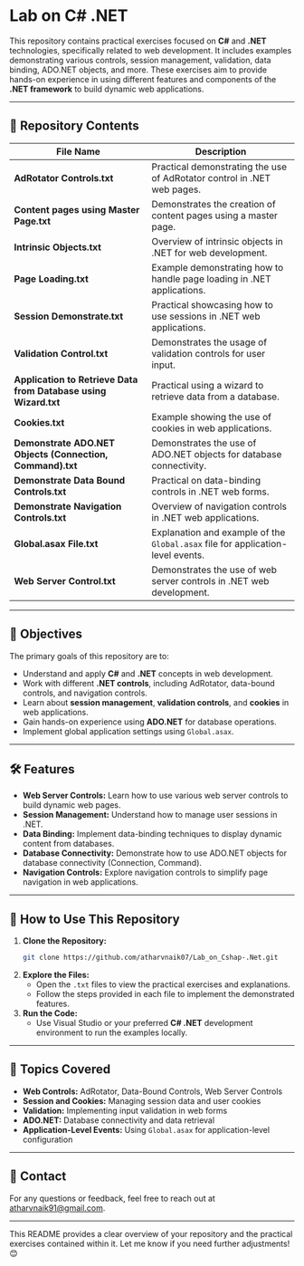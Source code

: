 
# Lab on C# .NET

This repository contains practical exercises focused on **C#** and **.NET** technologies, specifically related to web development. It includes examples demonstrating various controls, session management, validation, data binding, ADO.NET objects, and more. These exercises aim to provide hands-on experience in using different features and components of the **.NET framework** to build dynamic web applications.

---

## 📂 Repository Contents

| File Name                                    | Description                                                              |
|----------------------------------------------|--------------------------------------------------------------------------|
| **AdRotator Controls.txt**                   | Practical demonstrating the use of AdRotator control in .NET web pages.  |
| **Content pages using Master Page.txt**      | Demonstrates the creation of content pages using a master page.          |
| **Intrinsic Objects.txt**                    | Overview of intrinsic objects in .NET for web development.                |
| **Page Loading.txt**                         | Example demonstrating how to handle page loading in .NET applications.   |
| **Session Demonstrate.txt**                  | Practical showcasing how to use sessions in .NET web applications.       |
| **Validation Control.txt**                   | Demonstrates the usage of validation controls for user input.            |
| **Application to Retrieve Data from Database using Wizard.txt** | Practical using a wizard to retrieve data from a database.              |
| **Cookies.txt**                              | Example showing the use of cookies in web applications.                  |
| **Demonstrate ADO.NET Objects (Connection, Command).txt** | Demonstrates the use of ADO.NET objects for database connectivity.      |
| **Demonstrate Data Bound Controls.txt**      | Practical on data-binding controls in .NET web forms.                    |
| **Demonstrate Navigation Controls.txt**      | Overview of navigation controls in .NET web applications.                |
| **Global.asax File.txt**                     | Explanation and example of the `Global.asax` file for application-level events. |
| **Web Server Control.txt**                   | Demonstrates the use of web server controls in .NET web development.     |

---

## 🎯 Objectives

The primary goals of this repository are to:
- Understand and apply **C#** and **.NET** concepts in web development.
- Work with different **.NET controls**, including AdRotator, data-bound controls, and navigation controls.
- Learn about **session management**, **validation controls**, and **cookies** in web applications.
- Gain hands-on experience using **ADO.NET** for database operations.
- Implement global application settings using `Global.asax`.

---

## 🛠 Features

- **Web Server Controls:** Learn how to use various web server controls to build dynamic web pages.
- **Session Management:** Understand how to manage user sessions in .NET.
- **Data Binding:** Implement data-binding techniques to display dynamic content from databases.
- **Database Connectivity:** Demonstrate how to use ADO.NET objects for database connectivity (Connection, Command).
- **Navigation Controls:** Explore navigation controls to simplify page navigation in web applications.

---

## 🚀 How to Use This Repository

1. **Clone the Repository:**
   ```bash
   git clone https://github.com/atharvnaik07/Lab_on_Cshap-.Net.git
   ```
2. **Explore the Files:**
   - Open the `.txt` files to view the practical exercises and explanations.
   - Follow the steps provided in each file to implement the demonstrated features.
3. **Run the Code:**
   - Use Visual Studio or your preferred **C# .NET** development environment to run the examples locally.

---

## 📖 Topics Covered

- **Web Controls:** AdRotator, Data-Bound Controls, Web Server Controls
- **Session and Cookies:** Managing session data and user cookies
- **Validation:** Implementing input validation in web forms
- **ADO.NET:** Database connectivity and data retrieval
- **Application-Level Events:** Using `Global.asax` for application-level configuration

---

## 📧 Contact

For any questions or feedback, feel free to reach out at [atharvnaik91@gmail.com](mailto:atharvnaik91@gmail.com).

---

This README provides a clear overview of your repository and the practical exercises contained within it. Let me know if you need further adjustments! 😊
